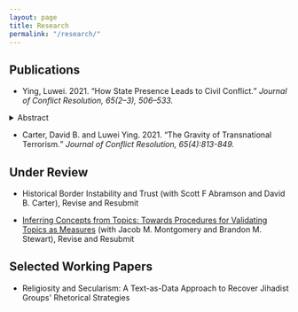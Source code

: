 ```yaml
---
layout: page
title: Research
permalink: "/research/"
---
```


## Publications
* Ying, Luwei. 2021. <q>How State Presence Leads to Civil Conflict.</q> <i>Journal of Conflict Resolution, 65(2–3), 506–533.</i>

<details><summary>Abstract</summary>
<p>
Political scientists and policy-makers have long argued that state weakness leads to civil confl ict while enhancing state power helps prevent violence. Why, then, has increased state capacity worldwide recently coincided with more civil conflicts? This study argues that enhanced state presence at the sub-national level -- a symptom of growing state capacity -- may induce violent resistance from the established non-state powers such as local leaders and communities in the short term. Empirically, I conduct two analyses, one at the province level and the other at the ethnic group level. To measure state presence, I use accuracy of census data in the first analysis and global ground transportation data in the second analysis. Results demonstrate that increased state presence triggers civil conflict, particularly in the first five years of such increasing state presence, and this effect is stronger in remote and ethnically heterogeneous regions. Evidence also suggests that ethnic groups settled in peripheral regions are prominent resisters to state penetration. This paper thus expands prior understanding of the role of state power in civil conflicts.
</p>
</details>

* Carter, David B. and Luwei Ying. 2021. <q>The Gravity of Transnational Terrorism.</q> <i>Journal of Conflict Resolution, 65(4):813-849.</i>

<!-- +## Invited to Revise and Resubmit or Under Review+ -->
## Under Review
* Historical Border Instability and Trust (with Scott F Abramson and David B. Carter), Revise and Resubmit

* <a href="/files/yms_validation.pdf">Inferring Concepts from Topics: Towards Procedures for Validating Topics as Measures</a> (with Jacob M. Montgomery and Brandon M. Stewart), Revise and Resubmit

## Selected Working Papers

* Religiosity and Secularism: A Text-as-Data Approach to Recover Jihadist Groups' Rhetorical Strategies